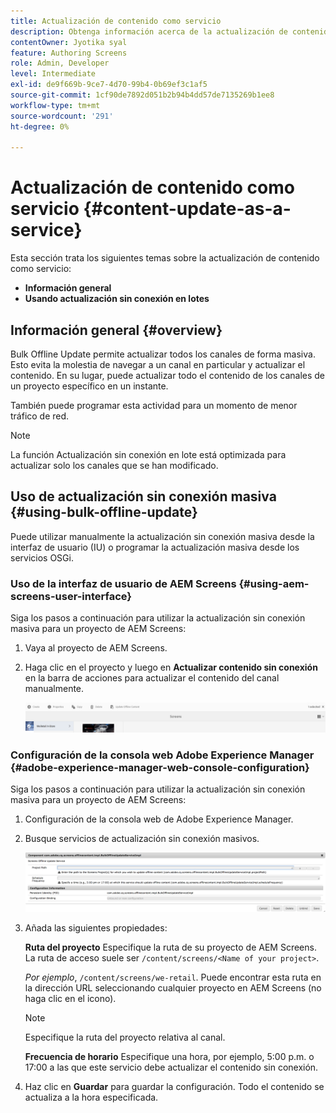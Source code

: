 ```yaml
---
title: Actualización de contenido como servicio
description: Obtenga información acerca de la actualización de contenido como servicio.
contentOwner: Jyotika syal
feature: Authoring Screens
role: Admin, Developer
level: Intermediate
exl-id: de9f669b-9ce7-4d70-99b4-0b69ef3c1af5
source-git-commit: 1cf90de7892d051b2b94b4dd57de7135269b1ee8
workflow-type: tm+mt
source-wordcount: '291'
ht-degree: 0%

---
```


# Actualización de contenido como servicio {#content-update-as-a-service}

Esta sección trata los siguientes temas sobre la actualización de contenido como servicio:

* **Información general**
* **Usando actualización sin conexión en lotes**

<!--
>[!CAUTION]
>
>This AEM Screens functionality is only available, if you have installed AEM 6.3 Feature Pack 3 or AEM 6.4 Screens Feature Pack 1.
>
>To get access to this Feature Pack, contact Adobe Support and request access. When you have permission you can download it from Package Share. -->

## Información general {#overview}

Bulk Offline Update permite actualizar todos los canales de forma masiva. Esto evita la molestia de navegar a un canal en particular y actualizar el contenido. En su lugar, puede actualizar todo el contenido de los canales de un proyecto específico en un instante.

También puede programar esta actividad para un momento de menor tráfico de red.

>[!NOTE]
>
>La función Actualización sin conexión en lote está optimizada para actualizar solo los canales que se han modificado.

## Uso de actualización sin conexión masiva {#using-bulk-offline-update}

Puede utilizar manualmente la actualización sin conexión masiva desde la interfaz de usuario (IU) o programar la actualización masiva desde los servicios OSGi.

### Uso de la interfaz de usuario de AEM Screens {#using-aem-screens-user-interface}

Siga los pasos a continuación para utilizar la actualización sin conexión masiva para un proyecto de AEM Screens:

1. Vaya al proyecto de AEM Screens.
1. Haga clic en el proyecto y luego en **Actualizar contenido sin conexión** en la barra de acciones para actualizar el contenido del canal manualmente.

   ![screen_shot_2018-04-24at122256pm](assets/screen_shot_2018-04-24at122256pm.png)

### Configuración de la consola web Adobe Experience Manager {#adobe-experience-manager-web-console-configuration}

Siga los pasos a continuación para utilizar la actualización sin conexión masiva para un proyecto de AEM Screens:

1. Configuración de la consola web de Adobe Experience Manager.
1. Busque servicios de actualización sin conexión masivos.

   ![screen_shot_2018-04-24at121428pm](assets/screen_shot_2018-04-24at121428pm.png)

1. Añada las siguientes propiedades:

   **Ruta del proyecto** Especifique la ruta de su proyecto de AEM Screens. La ruta de acceso suele ser `/content/screens/<Name of your project>`.

   *Por ejemplo*, `/content/screens/we-retail`. Puede encontrar esta ruta en la dirección URL seleccionando cualquier proyecto en AEM Screens (no haga clic en el icono).

   >[!NOTE]
   >
   >Especifique la ruta del proyecto relativa al canal.

   **Frecuencia de horario** Especifique una hora, por ejemplo, 5:00 p.m. o 17:00 a las que este servicio debe actualizar el contenido sin conexión.

1. Haz clic en **Guardar** para guardar la configuración. Todo el contenido se actualiza a la hora especificada.
